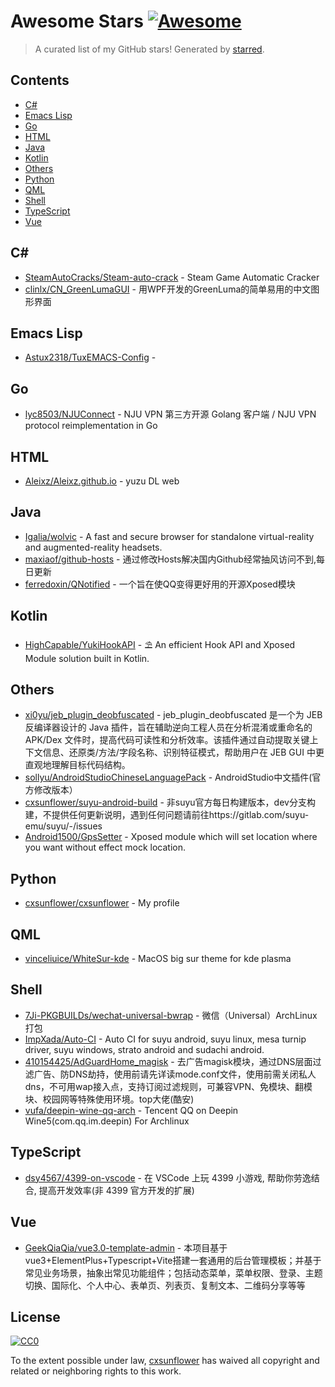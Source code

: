 <!--lint disable awesome-contributing awesome-license awesome-list-item match-punctuation no-repeat-punctuation no-undefined-references awesome-spell-check-->
# Awesome Stars [![Awesome](https://awesome.re/badge.svg)](https://github.com/sindresorhus/awesome)

> A curated list of my GitHub stars! Generated by [starred](https://github.com/maguowei/starred).

## Contents

- [C#](#c#)
- [Emacs Lisp](#emacs-lisp)
- [Go](#go)
- [HTML](#html)
- [Java](#java)
- [Kotlin](#kotlin)
- [Others](#others)
- [Python](#python)
- [QML](#qml)
- [Shell](#shell)
- [TypeScript](#typescript)
- [Vue](#vue)

## C# # 

- [SteamAutoCracks/Steam-auto-crack](https://github.com/SteamAutoCracks/Steam-auto-crack) - Steam Game Automatic Cracker
- [clinlx/CN_GreenLumaGUI](https://github.com/clinlx/CN_GreenLumaGUI) - 用WPF开发的GreenLuma的简单易用的中文图形界面

## Emacs Lisp 

- [Astux2318/TuxEMACS-Config](https://github.com/Astux2318/TuxEMACS-Config) - 

## Go 

- [lyc8503/NJUConnect](https://github.com/lyc8503/NJUConnect) - NJU VPN 第三方开源 Golang 客户端 / NJU VPN protocol reimplementation in Go

## HTML 

- [Aleixz/Aleixz.github.io](https://github.com/Aleixz/Aleixz.github.io) - yuzu DL web

## Java 

- [Igalia/wolvic](https://github.com/Igalia/wolvic) - A fast and secure browser for standalone virtual-reality and augmented-reality headsets.
- [maxiaof/github-hosts](https://github.com/maxiaof/github-hosts) - 通过修改Hosts解决国内Github经常抽风访问不到,每日更新
- [ferredoxin/QNotified](https://github.com/ferredoxin/QNotified) - 一个旨在使QQ变得更好用的开源Xposed模块

## Kotlin 

- [HighCapable/YukiHookAPI](https://github.com/HighCapable/YukiHookAPI) - ⛱️ An efficient Hook API and Xposed Module solution built in Kotlin.

## Others 

- [xi0yu/jeb_plugin_deobfuscated](https://github.com/xi0yu/jeb_plugin_deobfuscated) - jeb_plugin_deobfuscated 是一个为 JEB 反编译器设计的 Java 插件，旨在辅助逆向工程人员在分析混淆或重命名的 APK/Dex 文件时，提高代码可读性和分析效率。该插件通过自动提取关键上下文信息、还原类/方法/字段名称、识别特征模式，帮助用户在 JEB GUI 中更直观地理解目标代码结构。
- [sollyu/AndroidStudioChineseLanguagePack](https://github.com/sollyu/AndroidStudioChineseLanguagePack) - AndroidStudio中文插件(官方修改版本）
- [cxsunflower/suyu-android-build](https://github.com/cxsunflower/suyu-android-build) - 非suyu官方每日构建版本，dev分支构建，不提供任何更新说明，遇到任何问题请前往https://gitlab.com/suyu-emu/suyu/-/issues
- [Android1500/GpsSetter](https://github.com/Android1500/GpsSetter) - Xposed module which will set location where you want without effect mock location.

## Python 

- [cxsunflower/cxsunflower](https://github.com/cxsunflower/cxsunflower) - My profile

## QML 

- [vinceliuice/WhiteSur-kde](https://github.com/vinceliuice/WhiteSur-kde) - MacOS big sur theme for kde plasma

## Shell 

- [7Ji-PKGBUILDs/wechat-universal-bwrap](https://github.com/7Ji-PKGBUILDs/wechat-universal-bwrap) - 微信（Universal）ArchLinux打包
- [ImpXada/Auto-CI](https://github.com/ImpXada/Auto-CI) - Auto CI for suyu android, suyu linux, mesa turnip driver, suyu windows, strato android and sudachi android.
- [410154425/AdGuardHome_magisk](https://github.com/410154425/AdGuardHome_magisk) - 去广告magisk模块，通过DNS层面过滤广告、防DNS劫持，使用前请先详读mode.conf文件，使用前需关闭私人dns，不可用wap接入点，支持订阅过滤规则，可兼容VPN、免模块、翻模块、校园网等特殊使用环境。top大佬(酷安)
- [vufa/deepin-wine-qq-arch](https://github.com/vufa/deepin-wine-qq-arch) - Tencent QQ on Deepin Wine5(com.qq.im.deepin) For Archlinux

## TypeScript 

- [dsy4567/4399-on-vscode](https://github.com/dsy4567/4399-on-vscode) - 在 VSCode 上玩 4399 小游戏, 帮助你劳逸结合, 提高开发效率(非 4399 官方开发的扩展)

## Vue 

- [GeekQiaQia/vue3.0-template-admin](https://github.com/GeekQiaQia/vue3.0-template-admin) - 本项目基于vue3+ElementPlus+Typescript+Vite搭建一套通用的后台管理模板；并基于常见业务场景，抽象出常见功能组件；包括动态菜单，菜单权限、登录、主题切换、国际化、个人中心、表单页、列表页、复制文本、二维码分享等等


## License

[![CC0](http://mirrors.creativecommons.org/presskit/buttons/88x31/svg/cc-zero.svg)](https://creativecommons.org/publicdomain/zero/1.0/)

To the extent possible under law, [cxsunflower](https://github.com/cxsunflower) has waived all copyright and related or neighboring rights to this work.

